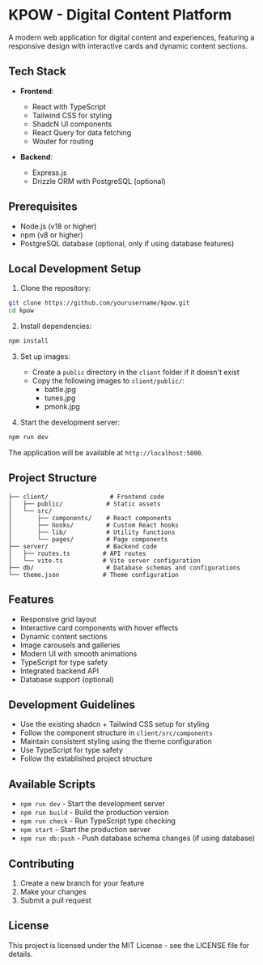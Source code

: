 # KPOW - Digital Content Platform

A modern web application for digital content and experiences, featuring a responsive design with interactive cards and dynamic content sections.

## Tech Stack

- **Frontend**:
  - React with TypeScript
  - Tailwind CSS for styling
  - ShadcN UI components
  - React Query for data fetching
  - Wouter for routing

- **Backend**:
  - Express.js
  - Drizzle ORM with PostgreSQL (optional)

## Prerequisites

- Node.js (v18 or higher)
- npm (v8 or higher)
- PostgreSQL database (optional, only if using database features)

## Local Development Setup

1. Clone the repository:
```bash
git clone https://github.com/yourusername/kpow.git
cd kpow
```

2. Install dependencies:
```bash
npm install
```

3. Set up images:
   - Create a `public` directory in the `client` folder if it doesn't exist
   - Copy the following images to `client/public/`:
     - battle.jpg
     - tunes.jpg
     - pmonk.jpg

4. Start the development server:
```bash
npm run dev
```

The application will be available at `http://localhost:5000`.

## Project Structure

```
├── client/                 # Frontend code
│   ├── public/            # Static assets
│   └── src/
│       ├── components/    # React components
│       ├── hooks/         # Custom React hooks
│       ├── lib/           # Utility functions
│       └── pages/         # Page components
├── server/                # Backend code
│   ├── routes.ts         # API routes
│   └── vite.ts           # Vite server configuration
├── db/                    # Database schemas and configurations
└── theme.json            # Theme configuration
```

## Features

- Responsive grid layout
- Interactive card components with hover effects
- Dynamic content sections
- Image carousels and galleries
- Modern UI with smooth animations
- TypeScript for type safety
- Integrated backend API
- Database support (optional)

## Development Guidelines

- Use the existing shadcn + Tailwind CSS setup for styling
- Follow the component structure in `client/src/components`
- Maintain consistent styling using the theme configuration
- Use TypeScript for type safety
- Follow the established project structure

## Available Scripts

- `npm run dev` - Start the development server
- `npm run build` - Build the production version
- `npm run check` - Run TypeScript type checking
- `npm start` - Start the production server
- `npm run db:push` - Push database schema changes (if using database)

## Contributing

1. Create a new branch for your feature
2. Make your changes
3. Submit a pull request

## License

This project is licensed under the MIT License - see the LICENSE file for details.